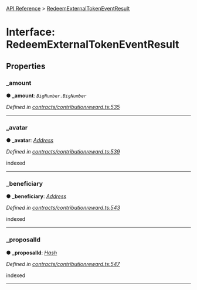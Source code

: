 [API Reference](../README.md) > [RedeemExternalTokenEventResult](../interfaces/RedeemExternalTokenEventResult.md)



# Interface: RedeemExternalTokenEventResult


## Properties
<a id="_amount"></a>

###  _amount

**●  _amount**:  *`BigNumber.BigNumber`* 

*Defined in [contracts/contributionreward.ts:535](https://github.com/daostack/arc.js/blob/caacbb2/lib/contracts/contributionreward.ts#L535)*





___

<a id="_avatar"></a>

###  _avatar

**●  _avatar**:  *[Address](../#Address)* 

*Defined in [contracts/contributionreward.ts:539](https://github.com/daostack/arc.js/blob/caacbb2/lib/contracts/contributionreward.ts#L539)*



indexed




___

<a id="_beneficiary"></a>

###  _beneficiary

**●  _beneficiary**:  *[Address](../#Address)* 

*Defined in [contracts/contributionreward.ts:543](https://github.com/daostack/arc.js/blob/caacbb2/lib/contracts/contributionreward.ts#L543)*



indexed




___

<a id="_proposalId"></a>

###  _proposalId

**●  _proposalId**:  *[Hash](../#Hash)* 

*Defined in [contracts/contributionreward.ts:547](https://github.com/daostack/arc.js/blob/caacbb2/lib/contracts/contributionreward.ts#L547)*



indexed




___


